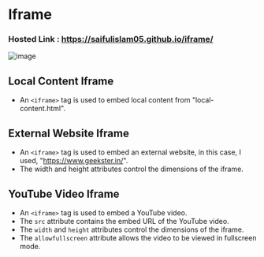 # Iframe

### Hosted Link : https://saifulislam05.github.io/iframe/

![image](https://github.com/saifulislam05/iframe/assets/73392705/48a8cc59-e1f3-4981-bd1b-dc343d1d8ae6)

## Local Content Iframe

- An `<iframe>` tag is used to embed local content from "local-content.html".

## External Website Iframe

- An `<iframe>` tag is used to embed an external website, in this case, I used, "https://www.geekster.in/".
- The width and height attributes control the dimensions of the iframe.

## YouTube Video Iframe

- An `<iframe>` tag is used to embed a YouTube video.
- The `src` attribute contains the embed URL of the YouTube video.
- The `width` and `height` attributes control the dimensions of the iframe.
- The `allowfullscreen` attribute allows the video to be viewed in fullscreen mode.

